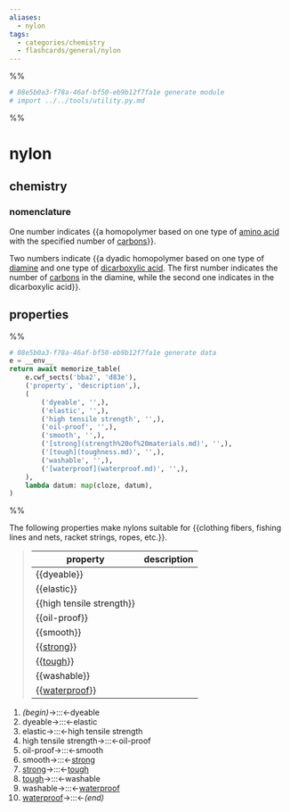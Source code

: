 ```yaml
---
aliases:
  - nylon
tags:
  - categories/chemistry
  - flashcards/general/nylon
---
```


%%
```Python
# 08e5b0a3-f78a-46af-bf50-eb9b12f7fa1e generate module
# import ../../tools/utility.py.md
```
%%

# nylon

## chemistry

### nomenclature

One number indicates {{a homopolymer based on one type of [amino acid](amino%20acid.md) with the specified number of [carbons](carbon.md)}}. <!--SR:!2024-01-11,170,250-->

Two numbers indicate {{a dyadic homopolymer based on one type of [diamine](amine.md) and one type of [dicarboxylic acid](carboxylic%20acid.md). The first number indicates the number of [carbons](carbon.md) in the diamine, while the second one indicates in the dicarboxylic acid}}. <!--SR:!2023-10-25,127,250-->

## properties

%%
```Python
# 08e5b0a3-f78a-46af-bf50-eb9b12f7fa1e generate data
e = __env__
return await memorize_table(
	e.cwf_sects('bba2', 'd83e'),
	('property', 'description',),
	(
		('dyeable', '',),
		('elastic', '',),
		('high tensile strength', '',),
		('oil-proof', '',),
		('smooth', '',),
		('[strong](strength%20of%20materials.md)', '',),
		('[tough](toughness.md)', '',),
		('washable', '',),
		('[waterproof](waterproof.md)', '',),
	),
	lambda datum: map(cloze, datum),
)
```
%%

The following properties make nylons suitable for {{clothing fibers, fishing lines and nets, racket strings, ropes, etc.}}. <!--SR:!2023-10-02,49,170-->

<!--08e5b0a3-f78a-46af-bf50-eb9b12f7fa1e generate section="bba2"--><!-- The following content is generated at 2023-04-08T00:21:13.395338+08:00. Any edits will be overridden! -->

> | property | description |
> |-|-|
> | {{dyeable}} |  |
> | {{elastic}} |  |
> | {{high tensile strength}} |  |
> | {{oil-proof}} |  |
> | {{smooth}} |  |
> | {{[strong](strength%20of%20materials.md)}} |  |
> | {{[tough](toughness.md)}} |  |
> | {{washable}} |  |
> | {{[waterproof](waterproof.md)}} |  | <!--SR:!2023-11-04,109,290!2023-11-05,152,290!2023-10-09,134,290!2023-12-09,144,250!2023-10-01,68,230!2023-11-11,145,290!2024-02-28,248,330!2024-02-29,249,330!2023-11-12,159,290-->

<!--/08e5b0a3-f78a-46af-bf50-eb9b12f7fa1e-->

<!--08e5b0a3-f78a-46af-bf50-eb9b12f7fa1e generate section="d83e"--><!-- The following content is generated at 2023-04-08T00:21:13.406284+08:00. Any edits will be overridden! -->

1. _(begin)_→:::←dyeable <!--SR:!2023-10-31,128,290!2024-04-22,279,290-->
2. dyeable→:::←elastic <!--SR:!2023-09-28,48,250!2024-02-01,221,310-->
3. elastic→:::←high tensile strength <!--SR:!2023-09-08,89,230!2023-09-30,125,290-->
4. high tensile strength→:::←oil-proof <!--SR:!2023-08-30,43,190!2023-10-16,90,230-->
5. oil-proof→:::←smooth <!--SR:!2024-01-14,173,250!2023-08-28,70,210-->
6. smooth→:::←[strong](strength%20of%20materials.md) <!--SR:!2024-06-27,345,330!2023-12-15,115,250-->
7. [strong](strength%20of%20materials.md)→:::←[tough](toughness.md) <!--SR:!2024-01-15,197,310!2023-09-29,124,290-->
8. [tough](toughness.md)→:::←washable <!--SR:!2024-02-03,211,310!2023-08-28,13,150-->
9. washable→:::←[waterproof](waterproof.md) <!--SR:!2024-03-17,264,330!2024-06-28,346,330-->
10. [waterproof](waterproof.md)→:::←_(end)_ <!--SR:!2024-03-12,261,330!2023-09-12,77,270-->

<!--/08e5b0a3-f78a-46af-bf50-eb9b12f7fa1e-->
